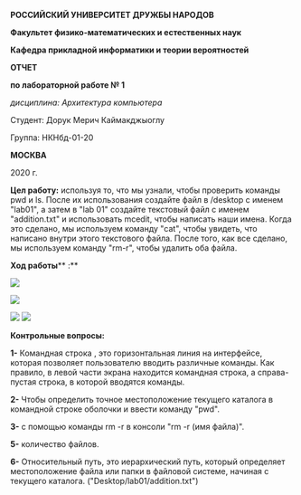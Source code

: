 **РОССИЙСКИЙ УНИВЕРСИТЕТ ДРУЖБЫ НАРОДОВ**

**Факультет физико-математических и естественных наук**

**Кафедра прикладной информатики и теории вероятностей**

**ОТЧЕТ**

**по лабораторной работе № 1**

_дисциплина: Архитектура компьютера_

Студент: Дорук Мерич Каймакджыоглу

Группа: НКНбд-01-20

**МОСКВА**

2020 г.

**Цел работу:** используя то, что мы узнали, чтобы проверить команды pwd и ls. После их использования создайте файл в /desktop с именем &quot;lab01&quot;, а затем в &quot;lab 01&quot; создайте текстовый файл с именем &quot;addition.txt&quot; и использовать mcedit, чтобы написать наши имена. Когда это сделано, мы используем команду &quot;cat&quot;, чтобы увидеть, что написано внутри этого текстового файла. После того, как все сделано, мы используем команду &quot;rm-r&quot;, чтобы удалить оба файла.

**Ход работы**** :**

![](RackMultipart20211209-4-17sa03i_html_72f7b1a8b7d0dc35.png)

![](RackMultipart20211209-4-17sa03i_html_49da353fd29ea599.png)

![](RackMultipart20211209-4-17sa03i_html_533ebd6985bc4d95.png) ![](RackMultipart20211209-4-17sa03i_html_b2b327881e2b3c16.png)

**Контрольные вопросы:**

**1-** Командная строка , это горизонтальная линия на интерфейсе, которая позволяет пользователю вводить различные команды. Как правило, в левой части экрана находится командная строка, а справа-пустая строка, в которой вводятся команды.

**2-** Чтобы определить точное местоположение текущего каталога в командной строке оболочки и ввести команду &quot;pwd&quot;.

**3-** с помощью команды rm -r в консоли &quot;rm -r (имя файла)&quot;.

**5-** количество файлов.

**6-** Относительный путь, это иерархический путь, который определяет местоположение файла или папки в файловой системе, начиная с текущего каталога. (&quot;Desktop/lab01/addition.txt&quot;)